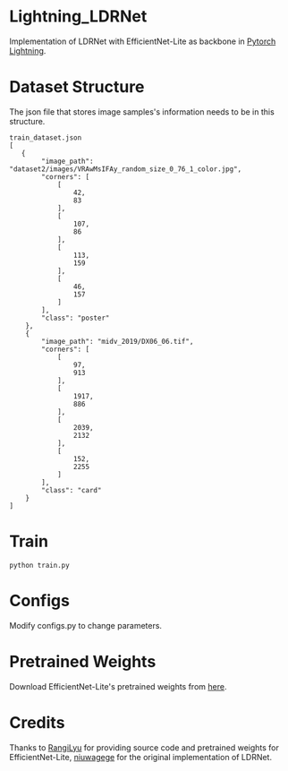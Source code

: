 # Lightning_LDRNet
Implementation of LDRNet with EfficientNet-Lite as backbone in [Pytorch Lightning](https://github.com/Lightning-AI/lightning).

# Dataset Structure
The json file that stores image samples's information needs to be in this structure.
```
train_dataset.json
[
   {
        "image_path": "dataset2/images/VRAwMsIFAy_random_size_0_76_1_color.jpg",
        "corners": [
            [
                42,
                83
            ],
            [
                107,
                86
            ],
            [
                113,
                159
            ],
            [
                46,
                157
            ]
        ],
        "class": "poster"
    },
    {
        "image_path": "midv_2019/DX06_06.tif",
        "corners": [
            [
                97,
                913
            ],
            [
                1917,
                886
            ],
            [
                2039,
                2132
            ],
            [
                152,
                2255
            ]
        ],
        "class": "card"
    }
]
```

# Train
```
python train.py
```

# Configs
Modify configs.py to change parameters.

# Pretrained Weights
Download EfficientNet-Lite's pretrained weights from [here](https://github.com/RangiLyu/EfficientNet-Lite/releases/tag/v1.0).

# Credits
Thanks to [RangiLyu](https://github.com/RangiLyu/EfficientNet-Lite) for providing source code and pretrained weights for EfficientNet-Lite, [niuwagege](https://github.com/niuwagege/LDRNet) for the original implementation of LDRNet.

